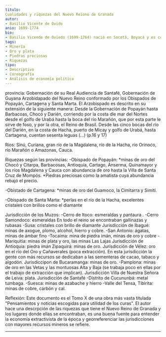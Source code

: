 ```yaml
---
titulo: 
Cualidades y riquezas del Nuevo Reiono de Granada
autor: 
- Basilio Vicente de Ovido
anio: 1699-1774
bio: 
- Basilio Vicende de Oviedo (1699-1764) nació en Socotá, Boyacá y es considerado como el primer historiador de Boyacá. Realizó los estudios religiosos en el Seminario de Popayán. En 1726 recibió la orden sacerdotal y estuvo al frente de los curatos de Boyacá, Nemocón, San Gil, Mogotes, Paipa, Curití, Villa de Santa Cruz, Charalá  y fue el cura de San Miguel de Paya. En sus últimos años fue el comisario del Santo Oficio y de la Cruzada.
tags:
- Minería
- Oro y plata
- Piedras preciosas
- Riquezas
tipo:
- Descriptivo
- Coreografía
- Análisis de economía política
---
```


provincia:
Gobernación de su Real Audiencia de Santafé, Gobernación de Guyana
Arzobidapado del Nuevo Reino conformado por los Obispados de Popayán, Cartagena y Santa Marta. El Arzobispado es descrito en su extensión de la siguiente manera: Desde la Gobernación de Popayán hasta Barbacoas, Chocó y Darién, corriendo por la costa dle mar del Nortes desde el golfo de Urabá hasta la boca del río Marañón, que por esta parte le sirve de foso, y por la otra, el Reino de Brasil. Desde las cinco bocas del río del Darién, en la costa de Hacha, puerto de Micay y golfo de Urabá, hasta Cartagena, cuentan sesenta leguas (...) (p.16 y 17)

Ríos: Sinú, Curiana, gran río de la Magdalena, río de la Hacha, río Orinoco, río Marañón o Amazonas, Cauca.

Riquezas según las provincias:
-Obispado de Popayán: *minas de oro del Chocó y Citarpa, Barbacosas, Antioquia, Cartago, Anserma, Quinamayor y los ríos Magdalena y Cauca con abundancia de oro hasta la Villa de Santa Cruz de Mompós.
*Piedras preciosas como la amatista cuya abundancia rebajó el precio.

-Obistado de Cartagena: *minas de oro del Guamoco, la Cimitarra y Simití.

-Obispado de Santa Marta: *perlas en el río de la Hacha, excelentes cristales con brillos como el diamante

Jurisdicción de los Muzos:
-Cerro de Itoco: esmeraldas y pantaura .
-Cerro Samondoco: esmeraldas
En todo el reino se encontraban gallinazas y rubasas
-Susa: cristales con brillo de diamante
Jurisdicción de Ibagué: minas de axogue, plomo, alcohol, hierro y cobre.
-San Antonio: ágatas, minas de ámbar fino
-Tocaima: mina de piedra imán, minas de oro y cobre
-Mariquitia: minas de plata y oro, las minas Las Lajas
Jurisdicción de Antioquia: piedra imán
Zipaquirá: minas de oro.
Jurisdicción de Vélez: oro en el río del Oro y Cañaverales (poca extracción). En esta jurisdicción la gente con más recursos se dedicaban a las sementeras de cacao, tabaco y algodón.
Jurisdiccipon de Bucaramanga: minas de oro.
-Pamplona: minas de oro en las Vetas y las montuosas Alta y Baja (se trabaja poco en ellas por el trabajo de extracción que implican).
Jurisdicción Villa de Nuestra Señora de Leiva: plata.
Jurisdicción de Santafé
-Distrito de Cucununbá: metal tumbaga.
-Suesca: minas de azabache y hierro
-Valle del Tensa, Tibirita: minas de cobre, carbón y cal.

Reflexión: Este documento es el Tomo X de una obra más vasta titulada "Pensamientos y noticias escogidas para utilidad de los curas". El autor hace una descrpción de las riquezas que tiene el Nuevo Reino de Granada y los lugares donde ellas se encontraban, es una buena fuente para entender la economía extractivista de la época y georreferenciar las jurisdicciones con mayores recursos mineros se refiere.


---

